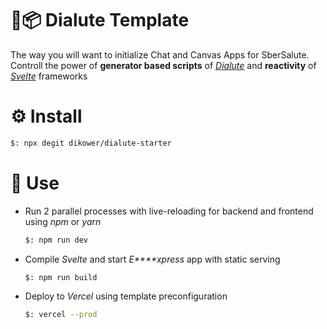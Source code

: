 # 🧶📦  Dialute Template
The way you will want to initialize Chat and Canvas Apps for SberSalute. 
Controll the power of __generator based scripts__ of _[Dialute](https://github.com/Dikower/Dialute)_ and __reactivity__ of _[Svelte](https://svelte.dev/)_ frameworks

# ⚙️ Install
```bash
$: npx degit dikower/dialute-starter
```

# 🚀 Use
* Run 2 parallel processes with live-reloading for backend and frontend using _npm_ or _yarn_
  ```bash
  $: npm run dev
  ```
* Compile _Svelte_ and start _E****xpress_ app with static serving
  ```bash
  $: npm run build
  ```
* Deploy to _Vercel_ using template preconfiguration
  ```bash
  $: vercel --prod
  ```